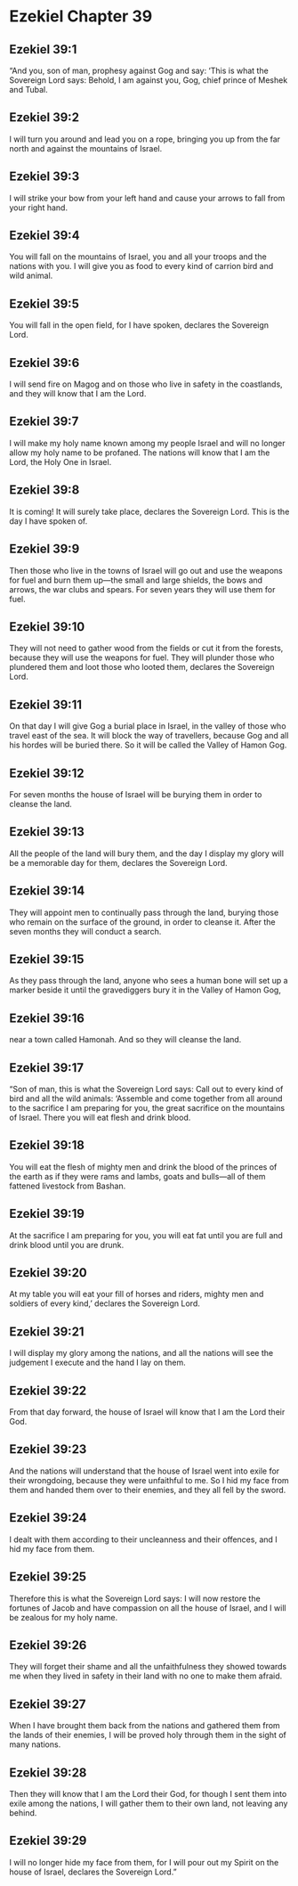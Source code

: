 # Ezekiel Chapter 39

## Ezekiel 39:1
“And you, son of man, prophesy against Gog and say: ‘This is what the Sovereign Lord says: Behold, I am against you, Gog, chief prince of Meshek and Tubal.

## Ezekiel 39:2
I will turn you around and lead you on a rope, bringing you up from the far north and against the mountains of Israel.

## Ezekiel 39:3
I will strike your bow from your left hand and cause your arrows to fall from your right hand.

## Ezekiel 39:4
You will fall on the mountains of Israel, you and all your troops and the nations with you. I will give you as food to every kind of carrion bird and wild animal.

## Ezekiel 39:5
You will fall in the open field, for I have spoken, declares the Sovereign Lord.

## Ezekiel 39:6
I will send fire on Magog and on those who live in safety in the coastlands, and they will know that I am the Lord.

## Ezekiel 39:7
I will make my holy name known among my people Israel and will no longer allow my holy name to be profaned. The nations will know that I am the Lord, the Holy One in Israel.

## Ezekiel 39:8
It is coming! It will surely take place, declares the Sovereign Lord. This is the day I have spoken of.

## Ezekiel 39:9
Then those who live in the towns of Israel will go out and use the weapons for fuel and burn them up—the small and large shields, the bows and arrows, the war clubs and spears. For seven years they will use them for fuel.

## Ezekiel 39:10
They will not need to gather wood from the fields or cut it from the forests, because they will use the weapons for fuel. They will plunder those who plundered them and loot those who looted them, declares the Sovereign Lord.

## Ezekiel 39:11
On that day I will give Gog a burial place in Israel, in the valley of those who travel east of the sea. It will block the way of travellers, because Gog and all his hordes will be buried there. So it will be called the Valley of Hamon Gog.

## Ezekiel 39:12
For seven months the house of Israel will be burying them in order to cleanse the land.

## Ezekiel 39:13
All the people of the land will bury them, and the day I display my glory will be a memorable day for them, declares the Sovereign Lord.

## Ezekiel 39:14
They will appoint men to continually pass through the land, burying those who remain on the surface of the ground, in order to cleanse it. After the seven months they will conduct a search.

## Ezekiel 39:15
As they pass through the land, anyone who sees a human bone will set up a marker beside it until the gravediggers bury it in the Valley of Hamon Gog,

## Ezekiel 39:16
near a town called Hamonah. And so they will cleanse the land.

## Ezekiel 39:17
“Son of man, this is what the Sovereign Lord says: Call out to every kind of bird and all the wild animals: ‘Assemble and come together from all around to the sacrifice I am preparing for you, the great sacrifice on the mountains of Israel. There you will eat flesh and drink blood.

## Ezekiel 39:18
You will eat the flesh of mighty men and drink the blood of the princes of the earth as if they were rams and lambs, goats and bulls—all of them fattened livestock from Bashan.

## Ezekiel 39:19
At the sacrifice I am preparing for you, you will eat fat until you are full and drink blood until you are drunk.

## Ezekiel 39:20
At my table you will eat your fill of horses and riders, mighty men and soldiers of every kind,’ declares the Sovereign Lord.

## Ezekiel 39:21
I will display my glory among the nations, and all the nations will see the judgement I execute and the hand I lay on them.

## Ezekiel 39:22
From that day forward, the house of Israel will know that I am the Lord their God.

## Ezekiel 39:23
And the nations will understand that the house of Israel went into exile for their wrongdoing, because they were unfaithful to me. So I hid my face from them and handed them over to their enemies, and they all fell by the sword.

## Ezekiel 39:24
I dealt with them according to their uncleanness and their offences, and I hid my face from them.

## Ezekiel 39:25
Therefore this is what the Sovereign Lord says: I will now restore the fortunes of Jacob and have compassion on all the house of Israel, and I will be zealous for my holy name.

## Ezekiel 39:26
They will forget their shame and all the unfaithfulness they showed towards me when they lived in safety in their land with no one to make them afraid.

## Ezekiel 39:27
When I have brought them back from the nations and gathered them from the lands of their enemies, I will be proved holy through them in the sight of many nations.

## Ezekiel 39:28
Then they will know that I am the Lord their God, for though I sent them into exile among the nations, I will gather them to their own land, not leaving any behind.

## Ezekiel 39:29
I will no longer hide my face from them, for I will pour out my Spirit on the house of Israel, declares the Sovereign Lord.”

